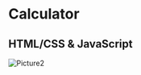 # Calculator
## HTML/CSS & JavaScript
![Picture2](https://github.com/KamyarGanjian/simple-calculator-JS/assets/145255798/767d4a1f-49fc-4b0f-984b-fa2f9ab59447)
